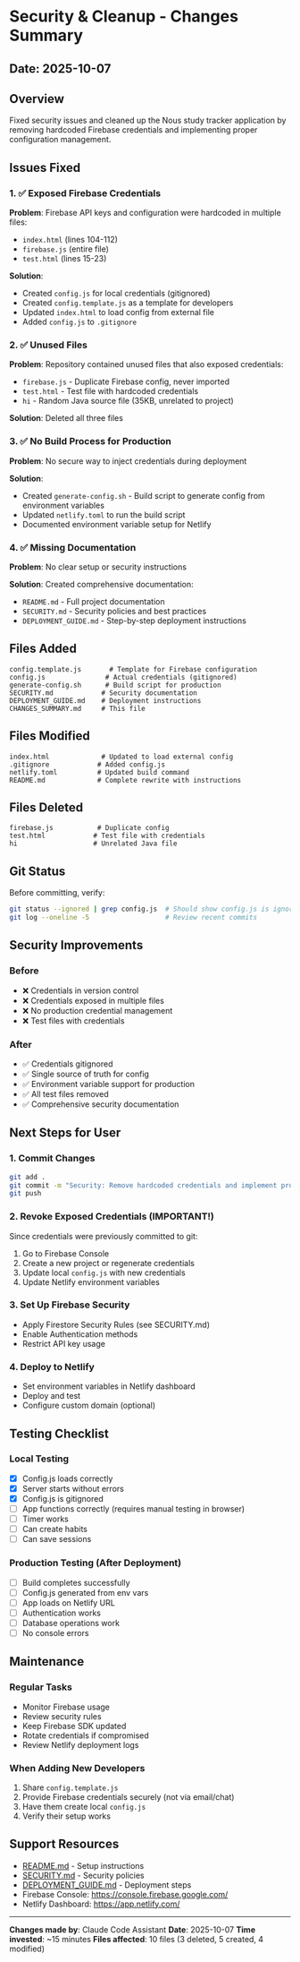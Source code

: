 # Security & Cleanup - Changes Summary

## Date: 2025-10-07

## Overview
Fixed security issues and cleaned up the Nous study tracker application by removing hardcoded Firebase credentials and implementing proper configuration management.

## Issues Fixed

### 1. ✅ Exposed Firebase Credentials
**Problem**: Firebase API keys and configuration were hardcoded in multiple files:
- `index.html` (lines 104-112)
- `firebase.js` (entire file)
- `test.html` (lines 15-23)

**Solution**:
- Created `config.js` for local credentials (gitignored)
- Created `config.template.js` as a template for developers
- Updated `index.html` to load config from external file
- Added `config.js` to `.gitignore`

### 2. ✅ Unused Files
**Problem**: Repository contained unused files that also exposed credentials:
- `firebase.js` - Duplicate Firebase config, never imported
- `test.html` - Test file with hardcoded credentials
- `hi` - Random Java source file (35KB, unrelated to project)

**Solution**: Deleted all three files

### 3. ✅ No Build Process for Production
**Problem**: No secure way to inject credentials during deployment

**Solution**:
- Created `generate-config.sh` - Build script to generate config from environment variables
- Updated `netlify.toml` to run the build script
- Documented environment variable setup for Netlify

### 4. ✅ Missing Documentation
**Problem**: No clear setup or security instructions

**Solution**: Created comprehensive documentation:
- `README.md` - Full project documentation
- `SECURITY.md` - Security policies and best practices
- `DEPLOYMENT_GUIDE.md` - Step-by-step deployment instructions

## Files Added

```
config.template.js       # Template for Firebase configuration
config.js               # Actual credentials (gitignored)
generate-config.sh      # Build script for production
SECURITY.md            # Security documentation
DEPLOYMENT_GUIDE.md    # Deployment instructions
CHANGES_SUMMARY.md     # This file
```

## Files Modified

```
index.html             # Updated to load external config
.gitignore            # Added config.js
netlify.toml          # Updated build command
README.md             # Complete rewrite with instructions
```

## Files Deleted

```
firebase.js           # Duplicate config
test.html            # Test file with credentials
hi                   # Unrelated Java file
```

## Git Status

Before committing, verify:
```bash
git status --ignored | grep config.js  # Should show config.js is ignored
git log --oneline -5                   # Review recent commits
```

## Security Improvements

### Before
- ❌ Credentials in version control
- ❌ Credentials exposed in multiple files
- ❌ No production credential management
- ❌ Test files with credentials

### After
- ✅ Credentials gitignored
- ✅ Single source of truth for config
- ✅ Environment variable support for production
- ✅ All test files removed
- ✅ Comprehensive security documentation

## Next Steps for User

### 1. Commit Changes
```bash
git add .
git commit -m "Security: Remove hardcoded credentials and implement proper config management"
git push
```

### 2. Revoke Exposed Credentials (IMPORTANT!)
Since credentials were previously committed to git:
1. Go to Firebase Console
2. Create a new project or regenerate credentials
3. Update local `config.js` with new credentials
4. Update Netlify environment variables

### 3. Set Up Firebase Security
- Apply Firestore Security Rules (see SECURITY.md)
- Enable Authentication methods
- Restrict API key usage

### 4. Deploy to Netlify
- Set environment variables in Netlify dashboard
- Deploy and test
- Configure custom domain (optional)

## Testing Checklist

### Local Testing
- [x] Config.js loads correctly
- [x] Server starts without errors
- [x] Config.js is gitignored
- [ ] App functions correctly (requires manual testing in browser)
- [ ] Timer works
- [ ] Can create habits
- [ ] Can save sessions

### Production Testing (After Deployment)
- [ ] Build completes successfully
- [ ] Config.js generated from env vars
- [ ] App loads on Netlify URL
- [ ] Authentication works
- [ ] Database operations work
- [ ] No console errors

## Maintenance

### Regular Tasks
- Monitor Firebase usage
- Review security rules
- Keep Firebase SDK updated
- Rotate credentials if compromised
- Review Netlify deployment logs

### When Adding New Developers
1. Share `config.template.js`
2. Provide Firebase credentials securely (not via email/chat)
3. Have them create local `config.js`
4. Verify their setup works

## Support Resources

- [README.md](README.md) - Setup instructions
- [SECURITY.md](SECURITY.md) - Security policies
- [DEPLOYMENT_GUIDE.md](DEPLOYMENT_GUIDE.md) - Deployment steps
- Firebase Console: https://console.firebase.google.com/
- Netlify Dashboard: https://app.netlify.com/

---

**Changes made by**: Claude Code Assistant
**Date**: 2025-10-07
**Time invested**: ~15 minutes
**Files affected**: 10 files (3 deleted, 5 created, 4 modified)
